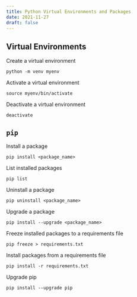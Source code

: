 ```yaml
---
title: Python Virtual Environments and Packages
date: 2021-11-27
draft: false
---
```


## Virtual Environments

Create a virtual environment

```shell
python -m venv myenv
```

Activate a virtual environment

```shell
source myenv/bin/activate
```

Deactivate a virtual environment

```shell
deactivate
```

## `pip`

Install a package

```shell
pip install <package_name>
```

List installed packages

```shell
pip list
```

Uninstall a package

```shell
pip uninstall <package_name>
```

Upgrade a package

```shell
pip install --upgrade <package_name>
```

Freeze installed packages to a requirements file

```shell
pip freeze > requirements.txt
```

Install packages from a requirements file

```shell
pip install -r requirements.txt
```

Upgrade pip

```shell
pip install --upgrade pip
```
